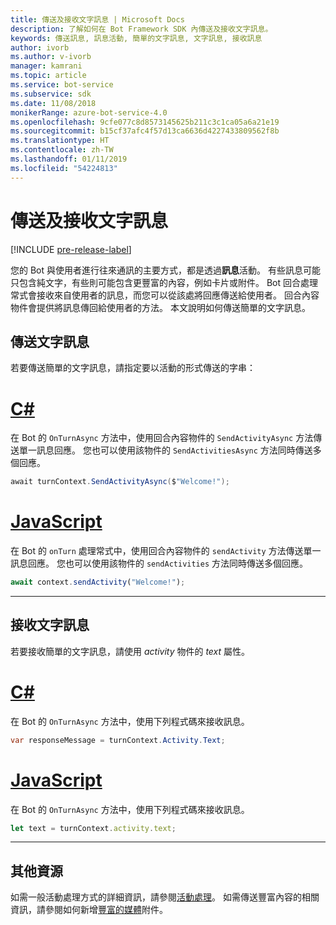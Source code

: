 ```yaml
---
title: 傳送及接收文字訊息 | Microsoft Docs
description: 了解如何在 Bot Framework SDK 內傳送及接收文字訊息。
keywords: 傳送訊息, 訊息活動, 簡單的文字訊息, 文字訊息, 接收訊息
author: ivorb
ms.author: v-ivorb
manager: kamrani
ms.topic: article
ms.service: bot-service
ms.subservice: sdk
ms.date: 11/08/2018
monikerRange: azure-bot-service-4.0
ms.openlocfilehash: 9cfe077c8d8573145625b211c3c1ca05a6a21e19
ms.sourcegitcommit: b15cf37afc4f57d13ca6636d4227433809562f8b
ms.translationtype: HT
ms.contentlocale: zh-TW
ms.lasthandoff: 01/11/2019
ms.locfileid: "54224813"
---
```

# <a name="send-and-receive-text-message"></a>傳送及接收文字訊息 

[!INCLUDE [pre-release-label](../includes/pre-release-label.md)]

您的 Bot 與使用者進行往來通訊的主要方式，都是透過**訊息**活動。 有些訊息可能只包含純文字，有些則可能包含更豐富的內容，例如卡片或附件。 Bot 回合處理常式會接收來自使用者的訊息，而您可以從該處將回應傳送給使用者。 回合內容物件會提供將訊息傳回給使用者的方法。 本文說明如何傳送簡單的文字訊息。

## <a name="send-a-text-message"></a>傳送文字訊息

若要傳送簡單的文字訊息，請指定要以活動的形式傳送的字串：

# <a name="ctabcsharp"></a>[C#](#tab/csharp)

在 Bot 的 `OnTurnAsync` 方法中，使用回合內容物件的 `SendActivityAsync` 方法傳送單一訊息回應。 您也可以使用該物件的 `SendActivitiesAsync` 方法同時傳送多個回應。

```cs
await turnContext.SendActivityAsync($"Welcome!");
```

# <a name="javascripttabjavascript"></a>[JavaScript](#tab/javascript)

在 Bot 的 `onTurn` 處理常式中，使用回合內容物件的 `sendActivity` 方法傳送單一訊息回應。 您也可以使用該物件的 `sendActivities` 方法同時傳送多個回應。

```javascript
await context.sendActivity("Welcome!");
```
---
## <a name="receive-a-text-message"></a>接收文字訊息

若要接收簡單的文字訊息，請使用 *activity* 物件的 *text* 屬性。 

# <a name="ctabcsharp"></a>[C#](#tab/csharp)

在 Bot 的 `OnTurnAsync` 方法中，使用下列程式碼來接收訊息。 

```cs
var responseMessage = turnContext.Activity.Text;
```

# <a name="javascripttabjavascript"></a>[JavaScript](#tab/javascript)

在 Bot 的 `OnTurnAsync` 方法中，使用下列程式碼來接收訊息。 
```javascript
let text = turnContext.activity.text;
```
---


## <a name="additional-resources"></a>其他資源
如需一般活動處理方式的詳細資訊，請參閱[活動處理](~/v4sdk/bot-builder-basics.md#the-activity-processing-stack)。 如需傳送豐富內容的相關資訊，請參閱如何新增[豐富的媒體](bot-builder-howto-add-media-attachments.md)附件。
